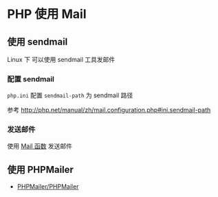 # PHP 使用 Mail

## 使用 sendmail

Linux 下 可以使用 sendmail 工具发邮件

### 配置 sendmail

`php.ini` 配置 `sendmail-path` 为 sendmail 路径

参考 <http://php.net/manual/zh/mail.configuration.php#ini.sendmail-path>

### 发送邮件

使用 [Mail 函数](http://php.net/manual/zh/function.mail.php) 发送邮件

## 使用 PHPMailer

* [PHPMailer/PHPMailer](https://github.com/PHPMailer/PHPMailer)
